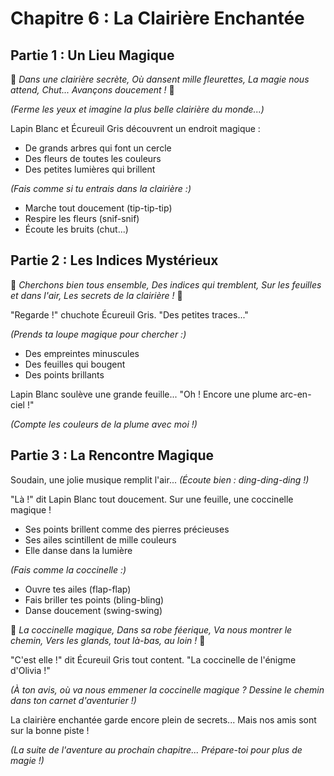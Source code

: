 # Chapitre 6 : La Clairière Enchantée
## Partie 1 : Un Lieu Magique

🎵 *Dans une clairière secrète,
Où dansent mille fleurettes,
La magie nous attend,
Chut... Avançons doucement !* 🎵

*(Ferme les yeux et imagine la plus belle clairière du monde...)*

Lapin Blanc et Écureuil Gris découvrent un endroit magique :
- De grands arbres qui font un cercle
- Des fleurs de toutes les couleurs
- Des petites lumières qui brillent

*(Fais comme si tu entrais dans la clairière :)*
- Marche tout doucement (tip-tip-tip)
- Respire les fleurs (snif-snif)
- Écoute les bruits (chut...)

## Partie 2 : Les Indices Mystérieux

🎵 *Cherchons bien tous ensemble,
Des indices qui tremblent,
Sur les feuilles et dans l'air,
Les secrets de la clairière !* 🎵

"Regarde !" chuchote Écureuil Gris. "Des petites traces..."

*(Prends ta loupe magique pour chercher :)*
- Des empreintes minuscules
- Des feuilles qui bougent
- Des points brillants

Lapin Blanc soulève une grande feuille...
"Oh ! Encore une plume arc-en-ciel !"

*(Compte les couleurs de la plume avec moi !)*

## Partie 3 : La Rencontre Magique

Soudain, une jolie musique remplit l'air...
*(Écoute bien : ding-ding-ding !)*

"Là !" dit Lapin Blanc tout doucement.
Sur une feuille, une coccinelle magique !
- Ses points brillent comme des pierres précieuses
- Ses ailes scintillent de mille couleurs
- Elle danse dans la lumière

*(Fais comme la coccinelle :)*
- Ouvre tes ailes (flap-flap)
- Fais briller tes points (bling-bling)
- Danse doucement (swing-swing)

🎵 *La coccinelle magique,
Dans sa robe féerique,
Va nous montrer le chemin,
Vers les glands, tout là-bas, au loin !* 🎵

"C'est elle !" dit Écureuil Gris tout content.
"La coccinelle de l'énigme d'Olivia !"

*(À ton avis, où va nous emmener la coccinelle magique ? Dessine le chemin dans ton carnet d'aventurier !)*

La clairière enchantée garde encore plein de secrets...
Mais nos amis sont sur la bonne piste !

*(La suite de l'aventure au prochain chapitre... Prépare-toi pour plus de magie !)*
